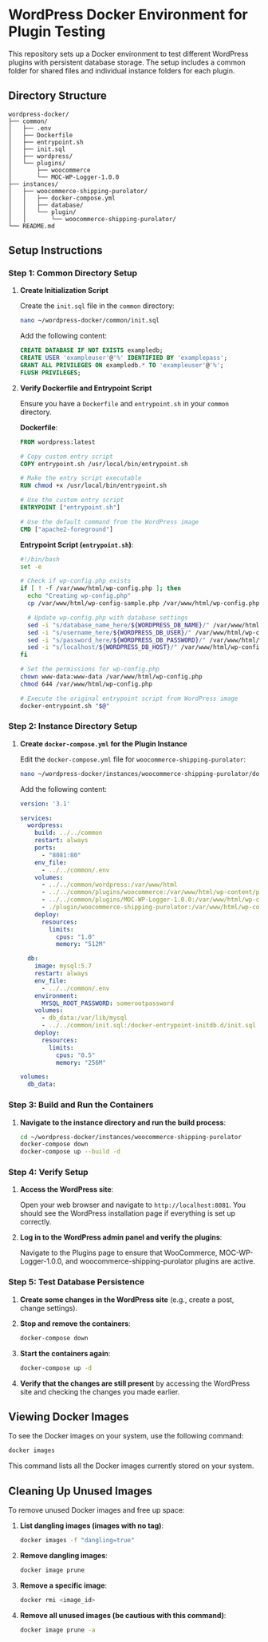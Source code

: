 
# WordPress Docker Environment for Plugin Testing

This repository sets up a Docker environment to test different WordPress plugins with persistent database storage. The setup includes a common folder for shared files and individual instance folders for each plugin.

## Directory Structure

```
wordpress-docker/
├── common/
│   ├── .env
│   ├── Dockerfile
│   ├── entrypoint.sh
│   ├── init.sql
│   ├── wordpress/
│   └── plugins/
│       ├── woocommerce
│       └── MOC-WP-Logger-1.0.0
├── instances/
│   ├── woocommerce-shipping-purolator/
│   │   ├── docker-compose.yml
│   │   ├── database/
│   │   └── plugin/
│   │       └── woocommerce-shipping-purolator/
└── README.md
```

## Setup Instructions

### Step 1: Common Directory Setup

1. **Create Initialization Script**

   Create the `init.sql` file in the `common` directory:

   ```sh
   nano ~/wordpress-docker/common/init.sql
   ```

   Add the following content:

   ```sql
   CREATE DATABASE IF NOT EXISTS exampledb;
   CREATE USER 'exampleuser'@'%' IDENTIFIED BY 'examplepass';
   GRANT ALL PRIVILEGES ON exampledb.* TO 'exampleuser'@'%';
   FLUSH PRIVILEGES;
   ```

2. **Verify Dockerfile and Entrypoint Script**

   Ensure you have a `Dockerfile` and `entrypoint.sh` in your `common` directory.

   **Dockerfile**:

   ```dockerfile
   FROM wordpress:latest

   # Copy custom entry script
   COPY entrypoint.sh /usr/local/bin/entrypoint.sh

   # Make the entry script executable
   RUN chmod +x /usr/local/bin/entrypoint.sh

   # Use the custom entry script
   ENTRYPOINT ["entrypoint.sh"]

   # Use the default command from the WordPress image
   CMD ["apache2-foreground"]
   ```

   **Entrypoint Script (`entrypoint.sh`)**:

   ```sh
   #!/bin/bash
   set -e

   # Check if wp-config.php exists
   if [ ! -f /var/www/html/wp-config.php ]; then
     echo "Creating wp-config.php"
     cp /var/www/html/wp-config-sample.php /var/www/html/wp-config.php

     # Update wp-config.php with database settings
     sed -i "s/database_name_here/${WORDPRESS_DB_NAME}/" /var/www/html/wp-config.php
     sed -i "s/username_here/${WORDPRESS_DB_USER}/" /var/www/html/wp-config.php
     sed -i "s/password_here/${WORDPRESS_DB_PASSWORD}/" /var/www/html/wp-config.php
     sed -i "s/localhost/${WORDPRESS_DB_HOST}/" /var/www/html/wp-config.php
   fi

   # Set the permissions for wp-config.php
   chown www-data:www-data /var/www/html/wp-config.php
   chmod 644 /var/www/html/wp-config.php

   # Execute the original entrypoint script from WordPress image
   docker-entrypoint.sh "$@"
   ```

### Step 2: Instance Directory Setup

1. **Create `docker-compose.yml` for the Plugin Instance**

   Edit the `docker-compose.yml` file for `woocommerce-shipping-purolator`:

   ```sh
   nano ~/wordpress-docker/instances/woocommerce-shipping-purolator/docker-compose.yml
   ```

   Add the following content:

   ```yaml
   version: '3.1'

   services:
     wordpress:
       build: ../../common
       restart: always
       ports:
         - "8081:80"
       env_file:
         - ../../common/.env
       volumes:
         - ../../common/wordpress:/var/www/html
         - ../../common/plugins/woocommerce:/var/www/html/wp-content/plugins/woocommerce
         - ../../common/plugins/MOC-WP-Logger-1.0.0:/var/www/html/wp-content/plugins/MOC-WP-Logger-1.0.0
         - ./plugin/woocommerce-shipping-purolator:/var/www/html/wp-content/plugins/woocommerce-shipping-purolator
       deploy:
         resources:
           limits:
             cpus: "1.0"
             memory: "512M"

     db:
       image: mysql:5.7
       restart: always
       env_file:
         - ../../common/.env
       environment:
         MYSQL_ROOT_PASSWORD: somerootpassword
       volumes:
         - db_data:/var/lib/mysql
         - ../../common/init.sql:/docker-entrypoint-initdb.d/init.sql
       deploy:
         resources:
           limits:
             cpus: "0.5"
             memory: "256M"

   volumes:
     db_data:
   ```

### Step 3: Build and Run the Containers

1. **Navigate to the instance directory and run the build process**:

   ```sh
   cd ~/wordpress-docker/instances/woocommerce-shipping-purolator
   docker-compose down
   docker-compose up --build -d
   ```

### Step 4: Verify Setup

1. **Access the WordPress site**:

   Open your web browser and navigate to `http://localhost:8081`. You should see the WordPress installation page if everything is set up correctly.

2. **Log in to the WordPress admin panel and verify the plugins**:

   Navigate to the Plugins page to ensure that WooCommerce, MOC-WP-Logger-1.0.0, and woocommerce-shipping-purolator plugins are active.

### Step 5: Test Database Persistence

1. **Create some changes in the WordPress site** (e.g., create a post, change settings).

2. **Stop and remove the containers**:

   ```sh
   docker-compose down
   ```

3. **Start the containers again**:

   ```sh
   docker-compose up -d
   ```

4. **Verify that the changes are still present** by accessing the WordPress site and checking the changes you made earlier.

## Viewing Docker Images

To see the Docker images on your system, use the following command:

```sh
docker images
```

This command lists all the Docker images currently stored on your system.

## Cleaning Up Unused Images

To remove unused Docker images and free up space:

1. **List dangling images (images with no tag)**:

   ```sh
   docker images -f "dangling=true"
   ```

2. **Remove dangling images**:

   ```sh
   docker image prune
   ```

3. **Remove a specific image**:

   ```sh
   docker rmi <image_id>
   ```

4. **Remove all unused images (be cautious with this command)**:

   ```sh
   docker image prune -a
   ```
